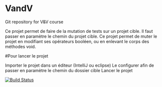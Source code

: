 # VandV
Git repository for V&amp;V course

Ce projet permet de faire de la mutation de tests sur un projet cible.
Il faut passer en paramètre le chemin du projet cible.
Ce projet permet de muter le projet en modifiant ses opérateurs booléen, ou en enlevant le corps des méthodes void.

#Pour lancer le projet

Importer le projet dans un éditeur (IntelliJ ou eclipse)
Le configurer afin de passer en paramètre le chemin du dossier cible
Lancer le projet

[![Build Status](https://travis-ci.org/Digyanoen/VandV.svg?branch=master)](https://travis-ci.org/Digyanoen/VandV)


